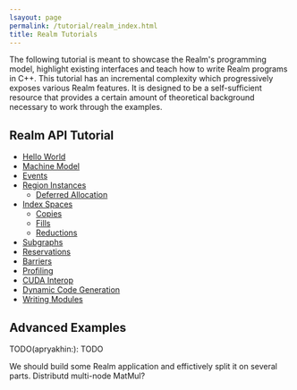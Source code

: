 ```yaml
---
lsayout: page
permalink: /tutorial/realm_index.html
title: Realm Tutorials
---
```


The following tutorial is meant to showcase the Realm's programming
model, highlight existing interfaces and teach how to write Realm
programs in C++. This tutorial has an
incremental complexity which progressively exposes various Realm features.
It is designed to be a self-sufficient resource that provides a certain
amount of theoretical background necessary to work through the
examples.

## Realm API Tutorial

- [Hello World](/tutorial/realm_tutorial00.md)
- [Machine Model](/tutorial/realm_tutorial01.md)
- [Events](/tutorial/realm_tutorial02.md)
- [Region Instances](/tutorial/realm_tutorial03.md)
  - [Deferred Allocation](/tutorial/realm_tutorial04.md)
- [Index Spaces](/tutorial/realm_tutorial05.md)
  - [Copies](/tutorial/realm_tutorial06.md)
  - [Fills](/tutorial/realm_tutorial07.md)
  - [Reductions](/tutorial/realm_tutirial08.md)
- [Subgraphs](/tutorial/realm_tutorial09.md)
- [Reservations](/tutorial/realm_tutorial10.md)
- [Barriers](/tutorial/realm_tutorial11.md)
- [Profiling](/tutorial/realm_tutorial12.md)
- [CUDA Interop](/tutorial/realm_tutorial13.md)
- [Dynamic Code Generation](/tutorial/realm_tutorial14.md)
- [Writing Modules](/tutorial/realm_tutorial15.md)

## Advanced Examples
TODO(apryakhin:): TODO

We should build some Realm application and effictively split it on
several parts. Distributd multi-node MatMul?
